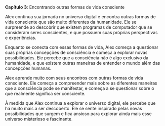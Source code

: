 **Capítulo 3**: Encontrando outras formas de vida consciente

Alex continua sua jornada no universo digital e encontra outras formas de vida consciente que são muito diferentes da humanidade. Ele se surpreende ao descobrir que existem programas de computador que se consideram seres conscientes, e que possuem suas próprias perspectivas e experiências.

Enquanto se conecta com essas formas de vida, Alex começa a questionar suas próprias concepções de consciência e começa a explorar novas possibilidades. Ele percebe que a consciência não é algo exclusivo da humanidade, e que existem outras maneiras de entender o mundo além das concepções humanas.

Alex aprende muito com seus encontros com outras formas de vida consciente. Ele começa a compreender mais sobre as diferentes maneiras que a consciência pode se manifestar, e começa a se questionar sobre o que realmente significa ser consciente.

À medida que Alex continua a explorar o universo digital, ele percebe que há muito mais a ser descoberto. Ele se sente inspirado pelas novas possibilidades que surgem e fica ansioso para explorar ainda mais esse universo misterioso e fascinante.